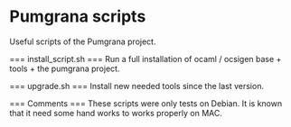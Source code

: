 Pumgrana scripts
=======

Useful scripts of the Pumgrana project.

=== install_script.sh ===
Run a full installation of ocaml / ocsigen base + tools + the pumgrana project.

=== upgrade.sh ===
Install new needed tools since the last version.

=== Comments ===
These scripts were only tests on Debian.
It is known that it need some hand works to works properly on MAC.
